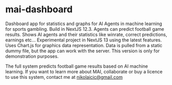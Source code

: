 # mai-dashboard
Dashboard app for statistics and graphs for AI Agents in machine learning for sports gambling. Build in NextJS 12.3.
Agents can predict football game results.
Shows AI agents and their statistics like winrate, correct predictions, earnings etc...
Experimental project in NextJS 13 using the latest features.
Uses Chart.js for graphics data representation.
Data is pulled from a static dummy file, but the app can work with the server. This version is only for demonstration purposes.

The full system predicts football game results based on AI machine learning.
If you want to learn more about MAI, collaborate or buy a licence to use this system, contact me at nikolaicic@gmail.com
